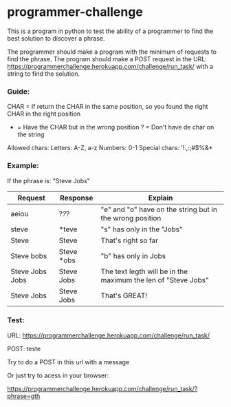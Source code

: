programmer-challenge
==================

This is a program in python to test the ability of a programmer to find the best solution to discover a phrase.

The programmer should make a program with the minimum of requests to find the phrase.
The program should make a POST request in the URL: https://programmerchallenge.herokuapp.com/challenge/run_task/ with a string to find the solution.

### Guide:

CHAR = If return the CHAR in the same position, so you found the right CHAR in the right position
* = Have the CHAR but in the wrong position
? = Don't have de char on the string

Allowed chars:
Letters: A-Z, a-z
Numbers: 0-1
Special chars: '!.,:;#$%&*

### Example:
If the phrase is: "Steve Jobs"

Request    | Response | Explain
------- |  --------- | ---------
aeiou | ?*?*? | "e" and "o" have on the string but in the wrong position
steve | *teve | "s" has only in the "Jobs"
Steve | Steve | That's right so far
Steve bobs | Steve *obs | "b" has only in Jobs
Steve Jobs Jobs | Steve Jobs | The text legth will be in the maximum the len of "Steve Jobs"
Steve Jobs | Steve Jobs | That's GREAT!


### Test:
URL: https://programmerchallenge.herokuapp.com/challenge/run_task/

POST: teste

Try to do a POST in this url with a message

Or just try to acess in your browser:

https://programmerchallenge.herokuapp.com/challenge/run_task/?phrase=gth
